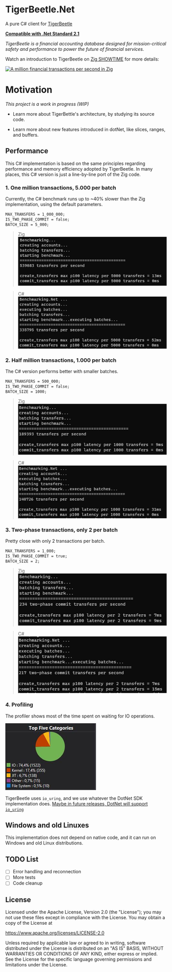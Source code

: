 # TigerBeetle.Net

A pure C# client for [TigerBeetle](https://github.com/coilhq/tigerbeetle)

**[Compatible with .Net Standard 2.1](https://docs.microsoft.com/en-us/dotnet/standard/net-standard)**

*TigerBeetle is a financial accounting database designed for mission-critical safety and performance to power the future of financial services.*

Watch an introduction to TigerBeetle on [Zig SHOWTIME](https://www.youtube.com/watch?v=BH2jvJ74npM) for more details:

[![A million financial transactions per second in Zig](https://img.youtube.com/vi/BH2jvJ74npM/0.jpg)](https://www.youtube.com/watch?v=BH2jvJ74npM)

# Motivation

*This project is a work in progress (WIP)*

- Learn more about TigerBettle's architecture, by studying its source code.

- Learn more about new features introduced in dotNet, like slices, ranges, and buffers.

## Performance

This C# implementation is based on the same principles regarding performance and memory efficiency adopted by TigerBeetle. In many places, this C# version is just a line-by-line port of the Zig code. 

### 1. One million transactions, 5.000 per batch

Currently, the C# benchmark runs up to ~40% slower than the Zig implementation, using the default parameters.

```
MAX_TRANSFERS = 1_000_000;
IS_TWO_PHASE_COMMIT = false;
BATCH_SIZE = 5_000;
```

> Zig
> ![5000 batches in zig](./assets/5000_zig.JPG)

> C#
> ![5000 in C#](./assets/5000_dotnet.JPG)


### 2. Half million transactions, 1.000 per batch

The C# version performs better with smaller batches.

```
MAX_TRANSFERS = 500_000;
IS_TWO_PHASE_COMMIT = false;
BATCH_SIZE = 1000;
```

> Zig
> ![1000 batches in zig](./assets/1000_zig.JPG)

> C#
> ![1000 in C#](./assets/1000_dotnet.JPG)

### 3. Two-phase transactions, only 2 per batch

Pretty close with only 2 transactions per batch.

```
MAX_TRANSFERS = 1_000;
IS_TWO_PHASE_COMMIT = true;
BATCH_SIZE = 2;
```

> Zig
> ![500 batches in zig](./assets/2_twophase_zig.JPG)

> C#
> ![500 in C#](./assets/2_twophase_dotnet.JPG)

### 4. Profiling

The profiler shows most of the time spent on waiting for IO operations.

![Profiler](./assets/Profiler_CPU.JPG)

TigerBeetle uses `io_uring`, and we use whatever the DotNet SDK implementation does. [Maybe in future releases, DotNet will support `io_uring`](https://github.com/dotnet/runtime/issues/51985)

## Windows and old Linuxes

This implementation does not depend on native code, and it can run on Windows and old Linux distributions.

## TODO List

- [ ] Error handling and reconnection
- [ ] More tests
- [ ] Code cleanup

## License

Licensed under the Apache License, Version 2.0 (the "License"); you may not use these files except in compliance with the License. You may obtain a copy of the License at

https://www.apache.org/licenses/LICENSE-2.0

Unless required by applicable law or agreed to in writing, software distributed under the License is distributed on an "AS IS" BASIS, WITHOUT WARRANTIES OR CONDITIONS OF ANY KIND, either express or implied. See the License for the specific language governing permissions and limitations under the License.
